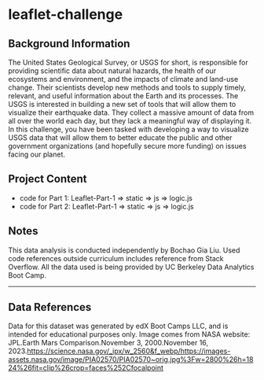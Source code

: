 # leaflet-challenge

## Background Information
The United States Geological Survey, or USGS for short, is responsible for providing scientific data about natural hazards, the health of our ecosystems and environment, and the impacts of climate and land-use change. Their scientists develop new methods and tools to supply timely, relevant, and useful information about the Earth and its processes.
The USGS is interested in building a new set of tools that will allow them to visualize their earthquake data. They collect a massive amount of data from all over the world each day, but they lack a meaningful way of displaying it. In this challenge, you have been tasked with developing a way to visualize USGS data that will allow them to better educate the public and other government organizations (and hopefully secure more funding) on issues facing our planet.


## Project Content
- code for Part 1: Leaflet-Part-1 => static => js => logic.js
- code for Part 2: Leaflet-Part-1 => static => js => logic.js

## Notes
This data analysis is conducted independently by Bochao Gia Liu. 
Used code references outside curriculum includes reference from Stack Overflow. 
All the data used is being provided by UC Berkeley Data Analytics Boot Camp. 

* * *
## Data References
Data for this dataset was generated by edX Boot Camps LLC, and is intended for educational purposes only.
Image comes from NASA website: 
JPL.Earth Mars Comparison.November 3, 2000.November 16, 2023.https://science.nasa.gov/_ipx/w_2560&f_webp/https://images-assets.nasa.gov/image/PIA02570/PIA02570~orig.jpg%3Fw=2800%26h=1824%26fit=clip%26crop=faces%252Cfocalpoint
